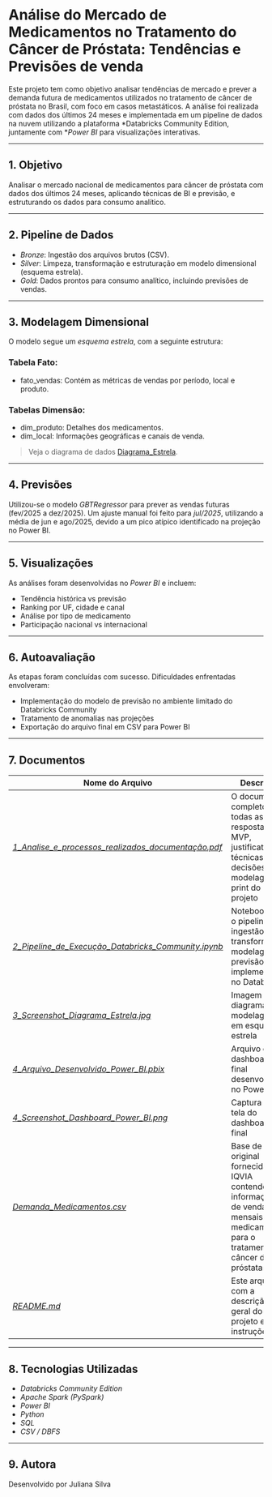 # Análise do Mercado de Medicamentos no Tratamento do Câncer de Próstata: Tendências e Previsões de venda

Este projeto tem como objetivo analisar tendências de mercado e prever a demanda futura de medicamentos utilizados no tratamento de câncer de próstata no Brasil, com foco em casos metastáticos. A análise foi realizada com dados dos últimos 24 meses e implementada em um pipeline de dados na nuvem utilizando a plataforma *Databricks Community Edition, juntamente com **Power BI* para visualizações interativas.

---

## 1. Objetivo

Analisar o mercado nacional de medicamentos para câncer de próstata com dados dos últimos 24 meses, aplicando técnicas de BI e previsão, e estruturando os dados para consumo analítico.

---

## 2. Pipeline de Dados

- *Bronze*: Ingestão dos arquivos brutos (CSV).
- *Silver*: Limpeza, transformação e estruturação em modelo dimensional (esquema estrela).
- *Gold*: Dados prontos para consumo analítico, incluindo previsões de vendas.

---

## 3. Modelagem Dimensional

O modelo segue um *esquema estrela*, com a seguinte estrutura:

### Tabela Fato:
- fato_vendas: Contém as métricas de vendas por período, local e produto.

### Tabelas Dimensão:
- dim_produto: Detalhes dos medicamentos.
- dim_local: Informações geográficas e canais de venda.

> Veja o diagrama de dados [Diagrama_Estrela](3_Screenshot_Diagrama_Estrela.jpg).

---

## 4. Previsões

Utilizou-se o modelo *GBTRegressor* para prever as vendas futuras (fev/2025 a dez/2025). Um ajuste manual foi feito para *jul/2025*, utilizando a média de jun e ago/2025, devido a um pico atípico identificado na projeção no Power BI.

---

## 5. Visualizações

As análises foram desenvolvidas no *Power BI* e incluem:

- Tendência histórica vs previsão
- Ranking por UF, cidade e canal
- Análise por tipo de medicamento
- Participação nacional vs internacional

---

## 6. Autoavaliação

As etapas foram concluídas com sucesso. Dificuldades enfrentadas envolveram:

- Implementação do modelo de previsão no ambiente limitado do Databricks Community
- Tratamento de anomalias nas projeções
- Exportação do arquivo final em CSV para Power BI

---

## 7. Documentos

| Nome do Arquivo | Descrição |
|------------------|------------|
| *[1_Analise_e_processos_realizados_documentação.pdf](1_Analise_e_processos_realizados_documentação.pdf)* | O documento completo com todas as respostas do MVP, justificativas técnicas, decisões de modelagem e print do projeto |
| *[2_Pipeline_de_Execução_Databricks_Community.ipynb](2_Pipeline_de_Execução_Databricks_Community.ipynb)* | Notebook com o pipeline de ingestão, transformação, modelagem e previsão implementado no Databricks |
| *[3_Screenshot_Diagrama_Estrela.jpg](3_Screenshot_Diagrama_Estrela.jpg)* | Imagem do diagrama de modelagem em esquema estrela |
| *[4_Arquivo_Desenvolvido_Power_BI.pbix](4_Arquivo_Desenvolvido_Power_BI.pbix)* | Arquivo com o dashboard final desenvolvido no Power BI |
| *[4_Screenshot_Dashboard_Power_BI.png](4_Screenshot_Dashboard_Power_BI.png)* | Captura de tela do dashboard final |
| *[Demanda_Medicamentos.csv](Demanda_Medicamentos.csv)* | Base de dados original fornecida pela IQVIA contendo informações de vendas mensais de medicamentos para o tratamento do câncer de próstata |
| *[README.md](README.md)* | Este arquivo com a descrição geral do projeto e instruções |


---

## 8. Tecnologias Utilizadas

- *Databricks Community Edition*
- *Apache Spark (PySpark)*
- *Power BI*
- *Python*
- *SQL*
- *CSV / DBFS*

---

## 9. Autora

Desenvolvido por Juliana Silva
